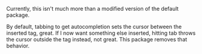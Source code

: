 Currently, this isn't much more than a modified version of the default package.

By default, tabbing to get autocompletion sets the cursor between the inserted tag, great. If I now want something else inserted, hitting tab throws the cursor outside the tag instead, not great. This package removes that behavior.